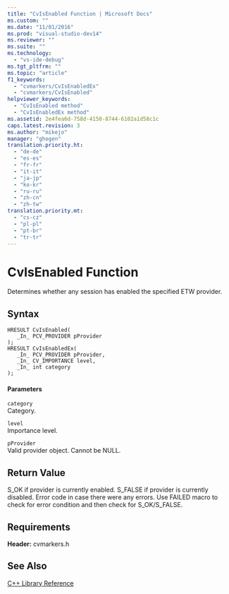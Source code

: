 ```yaml
---
title: "CvIsEnabled Function | Microsoft Docs"
ms.custom: ""
ms.date: "11/01/2016"
ms.prod: "visual-studio-dev14"
ms.reviewer: ""
ms.suite: ""
ms.technology: 
  - "vs-ide-debug"
ms.tgt_pltfrm: ""
ms.topic: "article"
f1_keywords: 
  - "cvmarkers/CvIsEnabledEx"
  - "cvmarkers/CvIsEnabled"
helpviewer_keywords: 
  - "CvIsEnabled method"
  - "CvIsEnabledEx method"
ms.assetid: 2e4fea6d-758d-4150-8744-6102a1d58c1c
caps.latest.revision: 3
ms.author: "mikejo"
manager: "ghogen"
translation.priority.ht: 
  - "de-de"
  - "es-es"
  - "fr-fr"
  - "it-it"
  - "ja-jp"
  - "ko-kr"
  - "ru-ru"
  - "zh-cn"
  - "zh-tw"
translation.priority.mt: 
  - "cs-cz"
  - "pl-pl"
  - "pt-br"
  - "tr-tr"
---
```

# CvIsEnabled Function
Determines whether any session has enabled the specified ETW provider.  
  
## Syntax  
  
```  
HRESULT CvIsEnabled(  
   _In_ PCV_PROVIDER pProvider  
);  
HRESULT CvIsEnabledEx(  
   _In_ PCV_PROVIDER pProvider,  
   _In_ CV_IMPORTANCE level,  
   _In_ int category  
);  
```  
  
#### Parameters  
 `category`  
 Category.  
  
 `level`  
 Importance level.  
  
 `pProvider`  
 Valid provider object. Cannot be NULL.  
  
## Return Value  
 S_OK if provider is currently enabled. S_FALSE if provider is currently disabled. Error code in case there were any errors. Use FAILED macro to check for error condition and then check for S_OK/S_FALSE.  
  
## Requirements  
 **Header:** cvmarkers.h  
  
## See Also  
 [C++ Library Reference](../profiling/cpp-library-reference.md)